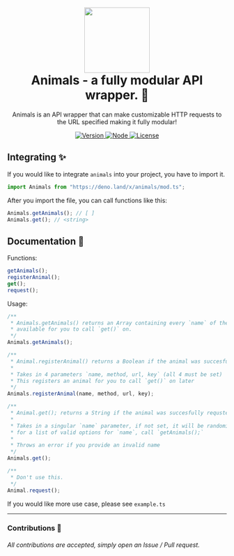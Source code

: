 <h1 align="center">
	<img src="https://upload.wikimedia.org/wikipedia/commons/8/84/Deno.svg" width="150px"><br>
    Animals - a fully modular API wrapper. 🐢
</h1>
<p align="center">
	Animals is an API wrapper that can make customizable HTTP requests to the URL specified making it fully modular!
</p>

<p align="center">
	<a href="https://deno.land" target="_blank">
    	<img src="https://img.shields.io/badge/Version-1.1.0-7DCDE3?style=for-the-badge" alt="Version">
     </a>
	<a href="https://deno.land" target="_blank">
    	<img src="https://img.shields.io/badge/Deno-1.10.0+-7DCDE3?style=for-the-badge" alt="Node">
     </a>
     <a href="https://github.com/connuh/animals/blob/master/LICENSE" target="_blank">
    	<img src="https://img.shields.io/badge/License-WTFPL-7DCDE3?style=for-the-badge" alt="License">
     </a>
</p>

## Integrating ✨

If you would like to integrate `animals` into your project, you have to import it.
```ts
import Animals from "https://deno.land/x/animals/mod.ts";
```

After you import the file, you can call functions like this:
```ts
Animals.getAnimals(); // [ ]
Animals.get(); // <string>
```

## Documentation 📖

Functions:
```ts
getAnimals();
registerAnimal();
get();
request();
```

Usage:
```ts
/**
 * Animals.getAnimals() returns an Array containing every `name` of the animals
 * available for you to call `get()` on.
 */
Animals.getAnimals();
```
```ts
/**
 * Animal.registerAnimal() returns a Boolean if the animal was succesfully registered.
 *
 * Takes in 4 parameters `name, method, url, key` (all 4 must be set)
 * This registers an animal for you to call `get()` on later
 */
Animals.registerAnimal(name, method, url, key);
```
```ts
/**
 * Animal.get(); returns a String if the animal was succesfully requsted.
 *
 * Takes in a singular `name` parameter, if not set, it will be randomised
 * for a list of valid options for `name`, call `getAnimals();`
 *
 * Throws an error if you provide an invalid name
 */
Animals.get();
```
```ts
/**
 * Don't use this.
 */
Animal.request();
```

If you would like more use case, please see `example.ts`

---

### Contributions 🎉
###### All contributions are accepted, simply open an Issue / Pull request.
